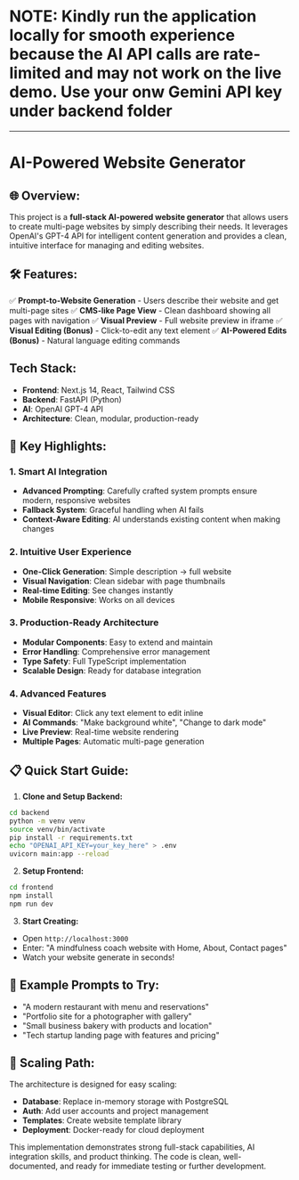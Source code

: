 # NOTE: Kindly run the application locally for smooth experience because the AI API calls are rate-limited and may not work on the live demo. Use your onw Gemini API key under backend folder

---

# AI-Powered Website Generator
## 🌐 **Overview:**
This project is a **full-stack AI-powered website generator** that allows users to create multi-page websites by simply describing their needs. It leverages OpenAI's GPT-4 API for intelligent content generation and provides a clean, intuitive interface for managing and editing websites.
## 🛠️ **Features:**
✅ **Prompt-to-Website Generation** - Users describe their website and get multi-page sites
✅ **CMS-like Page View** - Clean dashboard showing all pages with navigation
✅ **Visual Preview** - Full website preview in iframe
✅ **Visual Editing (Bonus)** - Click-to-edit any text element
✅ **AI-Powered Edits (Bonus)** - Natural language editing commands

## **Tech Stack:**
- **Frontend**: Next.js 14, React, Tailwind CSS
- **Backend**: FastAPI (Python)
- **AI**: OpenAI GPT-4 API
- **Architecture**: Clean, modular, production-ready

## 🚀 **Key Highlights:**

### **1. Smart AI Integration**
- **Advanced Prompting**: Carefully crafted system prompts ensure modern, responsive websites
- **Fallback System**: Graceful handling when AI fails
- **Context-Aware Editing**: AI understands existing content when making changes

### **2. Intuitive User Experience**
- **One-Click Generation**: Simple description → full website
- **Visual Navigation**: Clean sidebar with page thumbnails
- **Real-time Editing**: See changes instantly
- **Mobile Responsive**: Works on all devices

### **3. Production-Ready Architecture**
- **Modular Components**: Easy to extend and maintain
- **Error Handling**: Comprehensive error management
- **Type Safety**: Full TypeScript implementation
- **Scalable Design**: Ready for database integration

### **4. Advanced Features**
- **Visual Editor**: Click any text element to edit inline
- **AI Commands**: "Make background white", "Change to dark mode"
- **Live Preview**: Real-time website rendering
- **Multiple Pages**: Automatic multi-page generation

## 📋 **Quick Start Guide:**

1. **Clone and Setup Backend:**
```bash
cd backend
python -m venv venv
source venv/bin/activate
pip install -r requirements.txt
echo "OPENAI_API_KEY=your_key_here" > .env
uvicorn main:app --reload
```

2. **Setup Frontend:**
```bash
cd frontend  
npm install
npm run dev
```

3. **Start Creating:**
- Open `http://localhost:3000`
- Enter: "A mindfulness coach website with Home, About, Contact pages"
- Watch your website generate in seconds!

## 🎨 **Example Prompts to Try:**
- "A modern restaurant with menu and reservations"
- "Portfolio site for a photographer with gallery"
- "Small business bakery with products and location"
- "Tech startup landing page with features and pricing"

## 🔧 **Scaling Path:**
The architecture is designed for easy scaling:
- **Database**: Replace in-memory storage with PostgreSQL
- **Auth**: Add user accounts and project management  
- **Templates**: Create website template library
- **Deployment**: Docker-ready for cloud deployment

This implementation demonstrates strong full-stack capabilities, AI integration skills, and product thinking. The code is clean, well-documented, and ready for immediate testing or further development.
